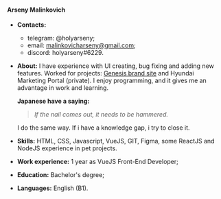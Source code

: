 #### Arseny Malinkovich
* **Contacts:**
  * telegram: @holyarseny;
  * email: malinkovicharseny@gmail.com;
  * discord: holyarseny#6229.
* **About:** I have experience with UI creating, bug fixing and adding new features. Worked for projects: [Genesis brand site](https://www.genesis.com/ru/ru/genesis.html) and Hyundai Marketing Portal (private). I enjoy programming, and it gives me an advantage in work and learning.

  **Japanese have a saying:**

  > _If the nail comes out, it needs to be hammered._

  I do the same way. If i have a knowledge gap, i try to close it.
* **Skills:** HTML, CSS, Javascript, VueJS, GIT, Figma, some ReactJS and NodeJS experience in pet projects.
* **Work experience:** 1 year as VueJS Front-End Developer;
* **Education:** Bachelor's degree;
* **Languages:** English (B1).